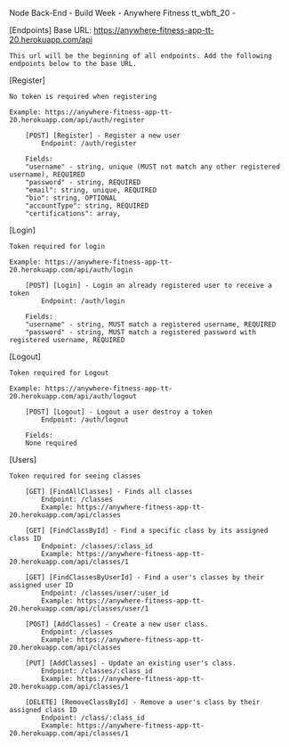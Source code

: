 Node Back-End - Build Week - Anywhere Fitness tt_wbft_20 -

[Endpoints] Base URL: https://anywhere-fitness-app-tt-20.herokuapp.com/api

    This url will be the beginning of all endpoints. Add the following endpoints below to the base URL.

[Register]

    No token is required when registering

    Example: https://anywhere-fitness-app-tt-20.herokuapp.com/api/auth/register

        [POST] [Register] - Register a new user
            Endpoint: /auth/register

        Fields:
        "username" - string, unique (MUST not match any other registered username), REQUIRED
        "password" - string, REQUIRED
        "email": string, unique, REQUIRED
        "bio": string, OPTIONAL
        "accountType": string, REQUIRED
        "certifications": array,

[Login]

    Token required for login

    Example: https://anywhere-fitness-app-tt-20.herokuapp.com/api/auth/login

        [POST] [Login] - Login an already registered user to receive a token
            Endpoint: /auth/login

        Fields:
        "username" - string, MUST match a registered username, REQUIRED
        "password" - string, MUST match a registered password with registered username, REQUIRED

[Logout]

    Token required for Logout

    Example: https://anywhere-fitness-app-tt-20.herokuapp.com/api/auth/logout

        [POST] [Logout] - Logout a user destroy a token
            Endpoint: /auth/logout

        Fields:
        None required

[Users]

    Token required for seeing classes

        [GET] [FindAllClasses] - Finds all classes
            Endpoint: /classes
            Example: https://anywhere-fitness-app-tt-20.herokuapp.com/api/classes

        [GET] [FindClassById] - Find a specific class by its assigned class ID
            Endpoint: /classes/:class_id
            Example: https://anywhere-fitness-app-tt-20.herokuapp.com/api/classes/1

        [GET] [FindClassesByUserId] - Find a user's classes by their assigned user ID
            Endpoint: /classes/user/:user_id
            Example: https://anywhere-fitness-app-tt-20.herokuapp.com/api/classes/user/1

        [POST] [AddClasses] - Create a new user class.
            Endpoint: /classes
            Example: https://anywhere-fitness-app-tt-20.herokuapp.com/api/classes

        [PUT] [AddClasses] - Update an existing user's class.
            Endpoint: /classes/:class_id
            Example: https://anywhere-fitness-app-tt-20.herokuapp.com/api/classes/1

        [DELETE] [RemoveClassById] - Remove a user's class by their assigned class ID
            Endpoint: /class/:class_id
            Example: https://anywhere-fitness-app-tt-20.herokuapp.com/api/classes/1
